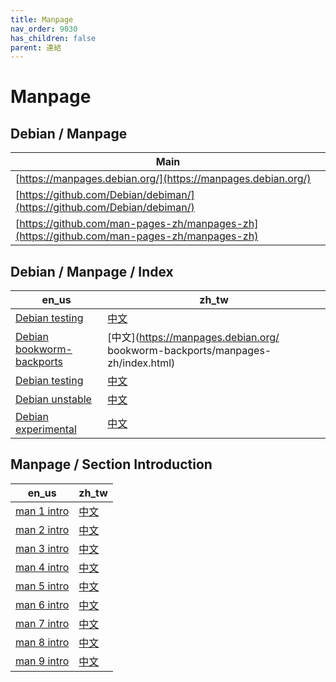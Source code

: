 ```yaml
---
title: Manpage
nav_order: 9030
has_children: false
parent: 連結
---
```



# Manpage


## Debian / Manpage

| Main |
| --- |
| [https://manpages.debian.org/](https://manpages.debian.org/) |
| [https://github.com/Debian/debiman/](https://github.com/Debian/debiman/) |
| [https://github.com/man-pages-zh/manpages-zh](https://github.com/man-pages-zh/manpages-zh)


## Debian / Manpage / Index

| en_us | zh_tw |
| --- | --- |
| [Debian testing](https://manpages.debian.org/contents-bookworm.html) | [中文](https://manpages.debian.org/bookworm/manpages-zh/index.html) |
| [Debian bookworm-backports](https://manpages.debian.org/contents-testing.html) | [中文](https://manpages.debian.org/ bookworm-backports/manpages-zh/index.html) |
| [Debian testing](https://manpages.debian.org/contents-testing.html) | [中文](https://manpages.debian.org/testing/manpages-zh/index.html) |
| [Debian unstable](https://manpages.debian.org/contents-unstable.html) | [中文](https://manpages.debian.org/unstable/manpages-zh/index.html) |
| [Debian experimental](https://manpages.debian.org/contents-experimental.html) | [中文](https://manpages.debian.org/experimental/manpages-zh/index.html) |


## Manpage / Section Introduction

| en_us | zh_tw |
| --- | --- |
| [man 1 intro](https://manpages.debian.org/testing/manpages/intro.1.en.html) | [中文](https://manpages.debian.org/testing/manpages-zh/intro.1.zh_TW.html) |
| [man 2 intro](https://manpages.debian.org/testing/manpages/intro.2.en.html) | [中文](https://manpages.debian.org/testing/manpages-zh/intro.2.zh_TW.html) |
| [man 3 intro](https://manpages.debian.org/testing/manpages/intro.3.en.html) | [中文](https://manpages.debian.org/testing/manpages-zh/intro.3.zh_TW.html) |
| [man 4 intro](https://manpages.debian.org/testing/manpages/intro.4.en.html) | [中文](https://manpages.debian.org/testing/manpages-zh/intro.4.zh_TW.html) |
| [man 5 intro](https://manpages.debian.org/testing/manpages/intro.5.en.html) | [中文](https://manpages.debian.org/testing/manpages-zh/intro.5.zh_TW.html) |
| [man 6 intro](https://manpages.debian.org/testing/manpages/intro.6.en.html) | [中文](https://manpages.debian.org/testing/manpages-zh/intro.6.zh_TW.html) |
| [man 7 intro](https://manpages.debian.org/testing/manpages/intro.7.en.html) | [中文](https://manpages.debian.org/testing/manpages-zh/intro.7.zh_TW.html) |
| [man 8 intro](https://manpages.debian.org/testing/manpages/intro.8.en.html) | [中文](https://manpages.debian.org/testing/manpages-zh/intro.8.zh_TW.html) |
| [man 9 intro](https://manpages.debian.org/testing/manpages/intro.9.en.html) | [中文](https://manpages.debian.org/testing/manpages-zh/intro.9.zh_TW.html) |
